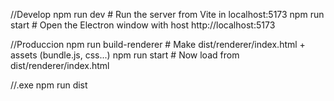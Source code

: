 //Develop
npm run dev      # Run the server from Vite in localhost:5173
npm run start    # Open the Electron window with host http://localhost:5173

//Produccion
npm run build-renderer   # Make dist/renderer/index.html + assets (bundle.js, css...)
npm run start            # Now load from dist/renderer/index.html

//.exe
npm run dist

